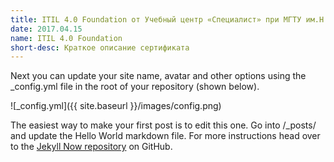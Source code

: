 ```yaml
---
title: ITIL 4.0 Foundation от Учебный центр «Специалист» при МГТУ им.Н.Э.Баумана
date: 2017.04.15
name: ITIL 4.0 Foundation
short-desc: Краткое описание сертификата
---
```


Next you can update your site name, avatar and other options using the _config.yml file in the root of your repository (shown below).

![_config.yml]({{ site.baseurl }}/images/config.png)

The easiest way to make your first post is to edit this one. Go into /_posts/ and update the Hello World markdown file. For more instructions head over to the [Jekyll Now repository](https://github.com/barryclark/jekyll-now) on GitHub.
